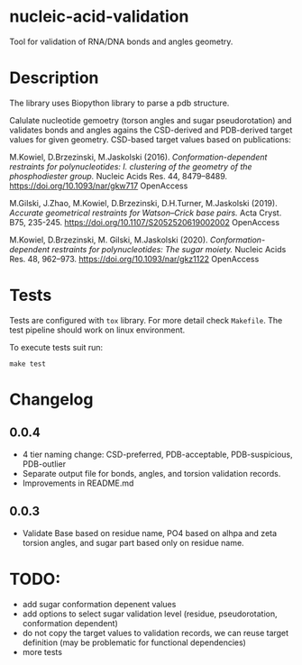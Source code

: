 # nucleic-acid-validation

Tool for validation of RNA/DNA bonds and angles geometry.

# Description

The library uses Biopython library to parse a pdb structure.

Calulate nucleotide gemoetry (torson angles and sugar pseudorotation) and validates bonds and angles agains
the CSD-derived and PDB-derived target values for given geometry. CSD-based target values based on publications:

M.Kowiel, D.Brzezinski, M.Jaskolski (2016).
*Conformation-dependent restraints for polynucleotides: I. clustering of the geometry of the phosphodiester group.*
Nucleic Acids Res. 44, 8479–8489. https://doi.org/10.1093/nar/gkw717 OpenAccess

M.Gilski, J.Zhao, M.Kowiel, D.Brzezinski, D.H.Turner, M.Jaskolski (2019).
*Accurate geometrical restraints for Watson–Crick base pairs.*
Acta Cryst. B75, 235-245. https://doi.org/10.1107/S2052520619002002 OpenAccess

M.Kowiel, D.Brzezinski, M. Gilski, M.Jaskolski (2020).
*Conformation-dependent restraints for polynucleotides: The sugar moiety.*
Nucleic Acids Res. 48, 962–973. https://doi.org/10.1093/nar/gkz1122 OpenAccess


# Tests

Tests are configured with `tox` library. For more detail check `Makefile`. The test pipeline should work
on linux environment.

To execute tests suit run:

    make test

# Changelog

## 0.0.4

- 4 tier naming change: CSD-preferred, PDB-acceptable, PDB-suspicious, PDB-outlier
- Separate output file for bonds, angles, and torsion validation records.
- Improvements in README.md

## 0.0.3

- Validate Base based on residue name, PO4 based on alhpa and zeta torsion angles, and sugar part based only
on residue name.

# TODO:

- add sugar conformation depenent values
- add options to select sugar validation level (residue, pseudorotation, conformation dependent)
- do not copy the target values to validation records, we can reuse target definition (may be problematic for functional dependencies)
- more tests

